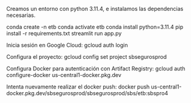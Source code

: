 Creamos un entorno con python 3.11.4, e instalamos las dependencias necesarias.

conda create -n etb
conda activate etb
conda install python=3.11.4
pip install -r requirements.txt
streamlit run app.py

Inicia sesión en Google Cloud:
gcloud auth login

Configura el proyecto:
gcloud config set project sbsegurosprod

Configura Docker para autenticación con Artifact Registry:
gcloud auth configure-docker us-central1-docker.pkg.dev

Intenta nuevamente realizar el docker push:
docker push us-central1-docker.pkg.dev/sbsegurosprod/sbsegurosprod/sbs/etb:sbspro4